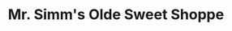 ---
title: "Mr. Simm's Olde Sweet Shoppe"
url: /bishops-stortford/mr-simms-olde-sweet-shoppe/
shop: Süßwaren
---